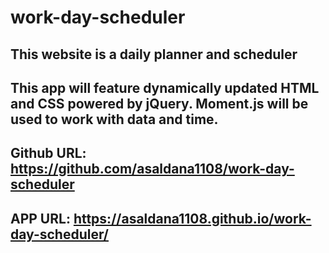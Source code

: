 # work-day-scheduler

## This website is a daily planner and scheduler

## This app will feature dynamically updated HTML and CSS powered by jQuery. Moment.js will be used to work with data and time. 


## Github URL: https://github.com/asaldana1108/work-day-scheduler
## APP URL: https://asaldana1108.github.io/work-day-scheduler/
